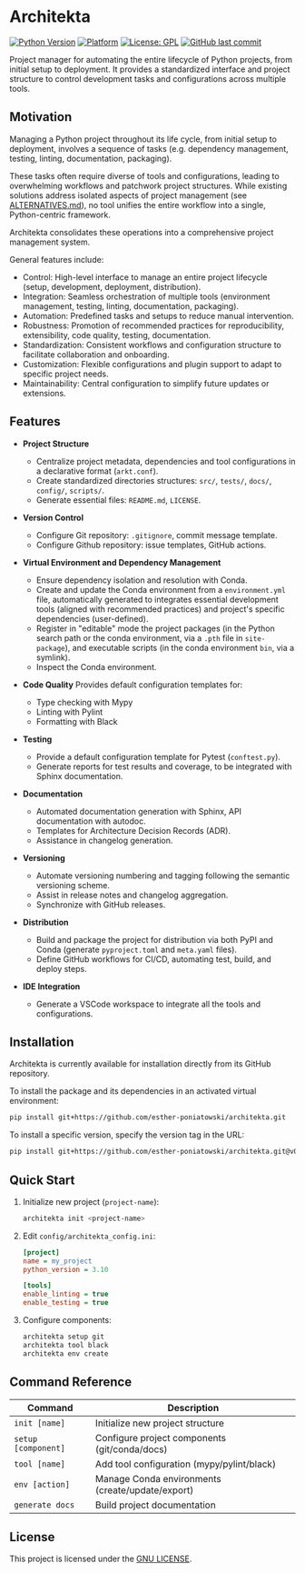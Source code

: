 <!---
ARCHIVED:
- Date: 2025-06-01
- Reason: New version adhering to the template in "keystone/README.md"
-->
# Architekta

[![Python Version](https://img.shields.io/badge/python-3.8%2B-blue)](https://www.python.org/)
[![Platform](https://img.shields.io/badge/platform-linux%20|%20windows%20|%20macos-lightgrey)]()
[![License: GPL](https://img.shields.io/badge/License-GPL-yellow.svg)](https://opensource.org/licenses/GPL-3.0)
[![GitHub last commit](https://img.shields.io/github/last-commit/esther-poniatowski/architekta)](https://github.com/esther-poniatowski/architekta/commits/main)

Project manager for automating the entire lifecycle of Python projects, from initial setup to
deployment. It provides a standardized interface and project structure to control development tasks
and configurations across multiple tools.

## Motivation

Managing a Python project throughout its life cycle, from initial setup to deployment, involves a
sequence of tasks (e.g. dependency management, testing, linting, documentation, packaging).

These tasks often require diverse of tools and configurations, leading to overwhelming workflows
and patchwork project structures. While existing solutions address isolated aspects of project
management (see [ALTERNATIVES.md](docs/ALTERNATIVES.md)), no tool unifies the entire workflow into a
single, Python-centric framework.

Architekta consolidates these operations into a comprehensive project management system.

General features include:

- Control: High-level interface to manage an entire project lifecycle (setup, development,
  deployment, distribution).
- Integration: Seamless orchestration of multiple tools (environment management, testing, linting,
  documentation, packaging).
- Automation: Predefined tasks and setups to reduce manual intervention.
- Robustness: Promotion of recommended practices for reproducibility, extensibility, code quality,
  testing, documentation.
- Standardization: Consistent workflows and configuration structure to facilitate collaboration and
  onboarding.
- Customization: Flexible configurations and plugin support to adapt to specific project needs.
- Maintainability: Central configuration to simplify future updates or extensions.

## Features

- **Project Structure**
  - Centralize project metadata, dependencies and tool configurations in a declarative format
    (`arkt.conf`).
  - Create standardized directories structures: `src/`, `tests/`, `docs/`, `config/`, `scripts/`.
  - Generate essential files: `README.md`, `LICENSE`.

- **Version Control**
  - Configure Git repository: `.gitignore`, commit message template.
  - Configure Github repository: issue templates, GitHub actions.

- **Virtual Environment and Dependency Management**
  - Ensure dependency isolation and resolution with Conda.
  - Create and update the Conda environment from a `environment.yml` file, automatically generated
    to integrates essential development tools (aligned with recommended practices) and project's
    specific dependencies (user-defined).
  - Register in "editable" mode the project packages (in the Python search path or the conda
    environment, via a `.pth` file in `site-package`), and executable scripts (in the conda
    environment `bin`, via a symlink).
  - Inspect the Conda environment.

- **Code Quality**
  Provides default configuration templates for:
  - Type checking with Mypy
  - Linting with Pylint
  - Formatting with Black

- **Testing**
  - Provide a default configuration template for Pytest (`conftest.py`).
  - Generate reports for test results and coverage, to be integrated with Sphinx documentation.

- **Documentation**
  - Automated documentation generation with Sphinx, API documentation with autodoc.
  - Templates for Architecture Decision Records (ADR).
  - Assistance in changelog generation.

- **Versioning**
  - Automate versioning numbering and tagging following the semantic versioning scheme.
  - Assist in release notes and changelog aggregation.
  - Synchronize with GitHub releases.

- **Distribution**
  - Build and package the project for distribution via both PyPI and Conda (generate
    `pyproject.toml` and `meta.yaml` files).
  - Define GitHub workflows for CI/CD, automating test, build, and deploy steps.

- **IDE Integration**
  - Generate a VSCode workspace to integrate all the tools and configurations.

## Installation

Architekta is currently available for installation directly from its GitHub repository.

To install the package and its dependencies in an activated virtual environment:

```sh
pip install git+https://github.com/esther-poniatowski/architekta.git
```

To install a specific version, specify the version tag in the URL:

```sh
pip install git+https://github.com/esther-poniatowski/architekta.git@v0.1.0
```

## Quick Start

1. Initialize new project (`project-name`):

    ```sh
    architekta init <project-name>
    ```

2. Edit `config/architekta_config.ini`:

    ```ini
    [project]
    name = my_project
    python_version = 3.10

    [tools]
    enable_linting = true
    enable_testing = true
    ```

3. Configure components:

    ```sh
    architekta setup git
    architekta tool black
    architekta env create
    ```

## Command Reference

| Command | Description |
|---------|-------------|
| `init [name]` | Initialize new project structure |
| `setup [component]` | Configure project components (git/conda/docs) |
| `tool [name]` | Add tool configuration (mypy/pylint/black) |
| `env [action]` | Manage Conda environments (create/update/export) |
| `generate docs` | Build project documentation |

## License

This project is licensed under the [GNU LICENSE](LICENSE).
